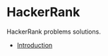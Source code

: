 # HackerRank
HackerRank problems solutions.

- [Introduction](https://github.com/ugurcancaglayan/HackerRank/tree/master/Java/Introduction/src)
